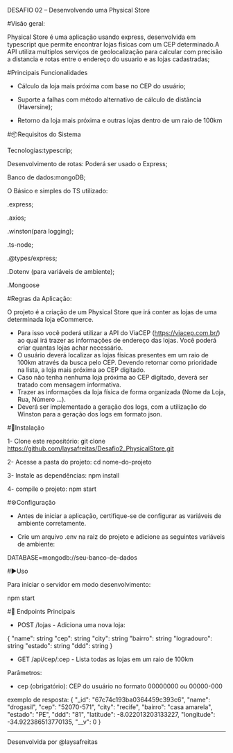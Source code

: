 DESAFIO 02 – Desenvolvendo uma Physical Store

#Visão geral:

Physical Store é uma aplicação usando express, desenvolvida em typescript que permite encontrar lojas
fisicas com um CEP determinado.A API utiliza multiplos serviços de geolocalização para calcular com precisão
a distancia e rotas entre o endereço do usuario e as lojas cadastradas;

#Principais Funcionalidades


- Cálculo da loja mais próxima com base no CEP do usuário;

- Suporte a falhas com método alternativo de cálculo de distância (Haversine);

- Retorno da loja mais próxima e outras lojas dentro de um raio de 100km


#📦Requisitos do Sistema

Tecnologias:typescrip;

Desenvolvimento de rotas: Poderá ser usado o Express;

Banco de dados:mongoDB;

O Básico e simples do TS utilizado:

.express;

.axios;

.winston(para logging);

.ts-node;

.@types/express;

.Dotenv (para variáveis de ambiente);

.Mongoose

#Regras da Aplicação:

O projeto é a criação de um Physical Store que irá conter as lojas de uma determinada loja eCommerce.
- Para isso você poderá utilizar a API do ViaCEP (https://viacep.com.br/) ao qual irá trazer as informações de endereço das lojas. Você poderá criar quantas lojas achar necessário.
- O usuário deverá localizar as lojas físicas presentes em um raio de 100km através da busca pelo CEP. Devendo retornar como prioridade na lista, a loja mais próxima ao CEP digitado.
- Caso não tenha nenhuma loja próxima ao CEP digitado, deverá ser tratado com mensagem informativa.
- Trazer as informações da loja física de forma organizada (Nome da Loja, Rua, Número ...).
- Deverá ser implementado a geração dos logs, com a utilização do Winston para a geração dos logs em formato json.

 #🔧Instalação
 
 1- Clone este repositório:
 git clone https://github.com/laysafreitas/Desafio2_PhysicalStore.git

2-  Acesse a pasta do projeto:
  cd nome-do-projeto

3- Instale as dependências:
npm install

4- compile o projeto:
npm start

#⚙️Configuração

- Antes de iniciar a aplicação, certifique-se de configurar as variáveis de ambiente corretamente.
  
- Crie um arquivo .env na raiz do projeto e adicione as seguintes variáveis de ambiente:

DATABASE=mongodb://seu-banco-de-dados


#▶️Uso

Para iniciar o servidor em modo desenvolvimento:

npm start

#📌 Endpoints Principais

- POST /lojas - Adiciona uma nova loja:

{
 "name": string
 "cep": string
 "city": string
 "bairro": string
 "logradouro": string
 "estado": string
 "ddd": string
}

- GET /api/cep/:cep - Lista todas as lojas em um raio de 100km
  
Parâmetros:
- cep (obrigatório): CEP do usuário no formato 00000000 ou 00000-000

exemplo de resposta:
{
    "_id": "67c74c193ba0364459c393c6",
    "name": "drogasil",
    "cep": "52070-571",
    "city": "recife",
    "bairro": "casa amarela",
    "estado": "PE",
    "ddd": "81",
    "latitude": -8.022013203133227,
    "longitude": -34.922386513770135,
    "__v": 0
}


_______________________________________________________________________________________________________________________________________________________________________________________________________________

Desenvolvida por @laysafreitas


